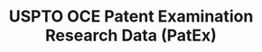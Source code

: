 ---
bigquery: https://console.cloud.google.com/bigquery?p=patents-public-data&d=uspto_oce_pair&page=dataset
citation: 'Graham, S. Marco, A., and Miller, A. (2015). “The USPTO Patent Examination
  Research Dataset: A Window on the Process of Patent Examination.”'
contributors: Graham, S. Marco, A., Miller, A.
cost: None
description: The latest version of PatEx (referred to below as the 2020 release) contains
  detailed information on nearly 11.9 million publicly-viewable provisional and non-provisional
  patent applications to the USPTO and over 4.6 million Patent Cooperation Treaty
  (PCT) applications. It is based on data that OCE downloaded from the Patent Examination
  Data System (PEDS) in April, 2021. The PEDS data are sourced from Public PAIR. The
  first time that OCE used PEDS as the basis of PatEx was for the 2019 release. We
  took the PEDS data and organized it into the familiar PatEx data files, which are
  based on the organization of the Public PAIR portal. The data files include information
  on each application’s characteristics, prosecution history, continuation history,
  claims of foreign priority, patent term adjustment history, publication history,
  and correspondence address information.
documentation: 'For the 2019 and later releases, new technical documentation is available
  https://www.uspto.gov/sites/default/files/documents/PatEx-2019-Technical-Doc.pdf


  A document describing the 2014-2017 data sets is available and can be cited as:
  Graham, Stuart J.H. and Marco, Alan C. and Miller, Richard, The USPTO Patent Examination
  Research Dataset: A Window on the Process of Patent Examination (November 30, 2015).
  Available at SSRN: https://ssrn.com/abstract=2702637.'
last_edit: Mon, 04 Apr 2022 19:06:22 GMT
location: https://www.uspto.gov/ip-policy/economic-research/research-datasets/patent-examination-research-dataset-public-pair
maintained_by: EconomicsData@uspto.gov
related_publications: https://ssrn.com/abstract=29956744, https://ssrn.com/abstract=2702637
schema_fields: '[''patent_issue_date'', ''correspondence_name_line_1'', ''filing_date'',
  ''recorded_date'', ''correspondence_city'', ''inventor_name_last'', ''inventor_rank'',
  ''inventor_name_middle'', ''inventor_country_name'', ''status_code'', ''invention_title'',
  ''sequence_number'', ''foreign_parent_id'', ''correspondence_region_name'', ''inventor_region_code'',
  ''file_location'', ''file_location_date'', ''earliest_pgpub_date'', ''child_application_number'',
  ''examiner_name_last'', ''correspondence_region_code'', ''uspc_subclass'', ''abandon_date'',
  ''correspondence_name_line_2'', ''inventor_name_first'', ''application_type'', ''inventor_country_code'',
  ''uspc_class'', ''disposal_type'', ''examiner_name_first'', ''appl_status_date'',
  ''earliest_pgpub_number'', ''correspondence_street_line_1'', ''parent_country_code'',
  ''correspondence_country_code'', ''wipo_pub_number'', ''examiner_art_unit'', ''continuation_type'',
  ''correspondence_country_name'', ''parent_country'', ''parent_filing_date'', ''correspondence_postal_code'',
  ''foreign_parent_date'', ''invention_subject_matter'', ''event_code'', ''application_number'',
  ''patent_number'', ''customer_number'', ''examiner_id'', ''appl_status_code'', ''wipo_pub_date'',
  ''child_filing_date'', ''parent_application_number'', ''event_description'', ''status_description'',
  ''inventor_address_type'', ''examiner_name_middle'', ''small_entity_indicator'',
  ''application_number_pair'', ''correspondence_street_line_2'', ''aia_first_to_file'',
  ''confirm_number'', ''atty_docket_number'']'
shortname: patex
tags:
- patents
- legal
- history
terms_of_use: 'USPTO’s online databases are not designed or intended to be a source
  for bulk downloads of USPTO data when accessed through the website’s interfaces.
  Individuals, companies, IP addresses, or blocks of IP addresses who, in effect,
  deny or decrease service by generating unusually high numbers of database accesses
  (searches, pages, or hits), whether generated manually or in an automated fashion,
  may be denied access to USPTO servers without notice.


  Bulk data products may be separately obtained from the USPTO, either for free or
  at the cost of dissemination. For details, see information on Electronic Bulk Data
  Products: https://www.uspto.gov/learning-and-resources/electronic-bulk-data-products'
title: USPTO OCE Patent Examination Research Data (PatEx)
uuid: 4342caa7-23af-420c-b2f6-6088f133df6a
---